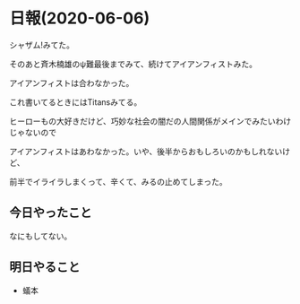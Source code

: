 # 日報(2020-06-06)

シャザム!みてた。

そのあと斉木楠雄のψ難最後までみて、続けてアイアンフィストみた。

アイアンフィストは合わなかった。

これ書いてるときにはTitansみてる。

ヒーローもの大好きだけど、巧妙な社会の闇だの人間関係がメインでみたいわけじゃないので

アイアンフィストはあわなかった。いや、後半からおもしろいのかもしれないけど、

前半でイライラしまくって、辛くて、みるの止めてしまった。

## 今日やったこと

なにもしてない。

## 明日やること

* 蟻本
